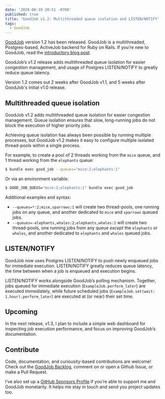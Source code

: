 ```yaml
---
date: '2020-08-19 20:51 -0700'
published: true
title: 'GoodJob v1.2: Multithreaded queue isolation and LISTEN/NOTIFY'
tags: 
  - GoodJob
---
```

[GoodJob](https://github.com/bensheldon/good_job) version 1.2 has been released. GoodJob is a multithreaded, Postgres-based, ActiveJob backend for Ruby on Rails. If you’re new to GoodJob, read the [introductory blog post](https://island94.org/2020/07/introducing-goodjob-1-0).

GoodJob’s v1.2 release adds  multithreaded queue isolation for easier congestion management, and usage of Postgres LISTEN/NOTIFY to greatly reduce queue latency. 

Version 1.2 comes out 2 weeks after GoodJob v1.1, and 5 weeks after GoodJob's initial v1.0 release.

## Multithreaded queue isolation

GoodJob v1.2 adds multithreaded queue isolation for easier congestion management. Queue isolation ensures that slow, long-running jobs do not block the execution of higher priority jobs.

Achieving queue isolation has always been possible by running multiple processes, but GoodJob v1.2 makes it easy to configure multiple isolated thread-pools within a single process. 

For example, to create a pool of 2 threads working from the `mice` queue, and 1 thread working from the `elephants` queue:

```bash
$ bundle exec good_job --queues="mice:2;elephants:1"
```

Or via an environment variable:

```bash
$ GOOD_JOB_QUEUS="mice:2;elephants:1" bundle exec good_job
```

Additional examples and syntax:

- `--queues=*:2;mice,sparrows:1` will create two thread-pools, one running jobs on any queue, and another dedicated to `mice` and `sparrows` queued jobs.
- `--queues=-elephants,whales:2;elephants,whales:1` will create two thread-pools, one running jobs from any queue *except* the `elephants` or `whales`, and another dedicated to `elephants` and `whales` queued jobs.

## LISTEN/NOTIFY

GoodJob now uses Postgres LISTEN/NOTIFY to push newly enqueued jobs for immediate execution.  LISTEN/NOTIFY greatly reduces queue latency, the time between when a job is enqueued and execution begins.

LISTEN/NOTIFY works alongside GoodJob’s polling mechanism.  Together, jobs queued for immediate execution (`ExampleJob.perform_later`) are executed immediately, while future scheduled jobs (`ExampleJob.set(wait: 1.hour).perform_later`) are executed at (or near) their set time. 
 
## Upcoming

In the next release, v1.3, I plan to include a simple web dashboard for inspecting job execution performance, and focus on improving GoodJob’s documentation.

## Contribute

Code, documentation, and curiousity-based contributions are welcome! Check out the [GoodJob Backlog](https://github.com/bensheldon/good_job/projects/1), comment on or open a Github Issue, or make a Pull Request. 

I’ve also set up a [GitHub Sponsors Profile](https://github.com/sponsors/bensheldon) if you’re able to support me and GoodJob monetarily. It helps me stay in touch and send you project updates too.
